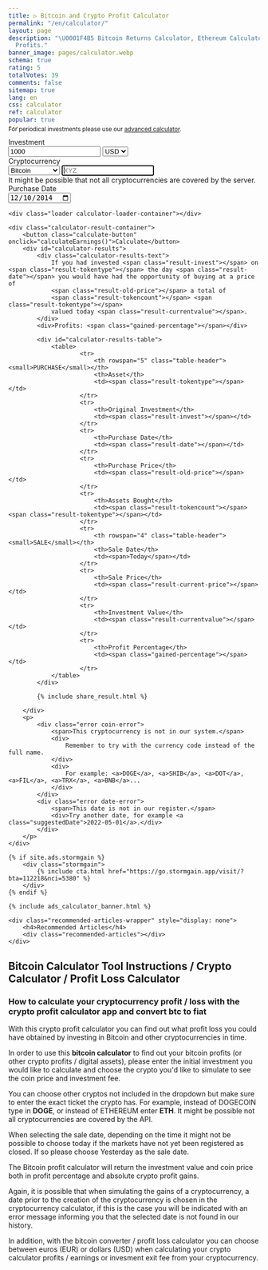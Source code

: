 ```yaml
---
title: ▷ Bitcoin and Crypto Profit Calculator
permalink: "/en/calculator/"
layout: page
description: "\U0001F4B5 Bitcoin Returns Calculator, Ethereum Calculator. Crypto Investment
  Profits."
banner_image: pages/calculator.webp
schema: true
rating: 5
totalVotes: 39
comments: false
sitemap: true
lang: en
css: calculator
ref: calculator
popular: true
---
```


<div style="margin-bottom: 10px">
    <div style="margin-top:-25px">
        <small>For periodical investments please use our <a href="/investment">advanced calculator</a>.</small>
    </div>
</div>
<div class="calculator-block">
    <div class="calculator-form-row">
        <div class="calculator-col-start">
            <label for="invest-quantity">Investment</label>
        </div>
        <div class="calculator-col-end">
            <input id="invest-quantity" type="number" value="1000" class="data-hj-allow">
            <select id="invest-fiat">
                <option>USD</option>
                <option>EUR</option>
            </select>
        </div>
    </div>
    <div class="calculator-form-row">
        <div class="calculator-col-start">
            <label for="invest-currency">Cryptocurrency</label>
        </div>
        <div class="calculator-col-end">
			<select id="invest-currency" onchange="updateInputMinDate()">
				<option value="BTC"  min="2010-07-18">Bitcoin</option>
				<option value="ETH"  min="2015-08-08">Ethereum</option>
				<option value="LTC"  min="2013-09-15">Litecoin</option>
                <option value="MIOTA"  min="2017-06-14">IOTA</option>
				<option value="XMR"  min="2015-01-27">Monero</option>
				<option value="ADA" min="2017-10-02">Cardano</option>
				<option value="XRP"  min="2015-01-30">Ripple</option>
				<option class="editable">Other asset...</option>
			</select>
            <input width="150" class="calculator-othercoins data-hj-allow" autofocus placeholder="XYZ" />
        </div>
    </div>
    <div class="calculator-othercoins"><span>It might be possible that not all cryptocurrencies are covered by the server.</span></div>
    <div class="calculator-form-row">
        <div class="calculator-col-start">
            <label for="invest-date">Purchase Date</label>
        </div>
        <div class="calculator-col-end">
            <input id="invest-date" type="date" value="2014-12-10" min="2010-07-18" class="data-hj-allow">
        </div>
    </div>

    <div class="loader calculator-loader-container"></div>
    
    <div class="calculator-result-container">
        <button class="calculate-button" onclick="calculateEarnings()">Calculate</button>
        <div id="calculator-results">
            <div class="calculator-results-text">
                If you had invested <span class="result-invest"></span> on <span class="result-tokentype"></span> the day <span class="result-date"></span> you would have had the opportunity of buying at a price of 
                <span class="result-old-price"></span> a total of
                <span class="result-tokencount"></span> <span class="result-tokentype"></span>
                valued today <span class="result-currentvalue"></span>.
            </div>
            <div>Profits: <span class="gained-percentage"></span></div>

            <div id="calculator-results-table">
                <table>
                        <tr>
                            <th rowspan="5" class="table-header"><small>PURCHASE</small></th>
                            <th>Asset</th>
                            <td><span class="result-tokentype"></span></td>
                        </tr>
                        <tr>
                            <th>Original Investment</th>
                            <td><span class="result-invest"></span></td>
                        </tr>
                        <tr>
                            <th>Purchase Date</th>
                            <td><span class="result-date"></span></td>
                        </tr>
                        <tr>
                            <th>Purchase Price</th>
                            <td><span class="result-old-price"></span></td>
                        </tr>
                        <tr>
                            <th>Assets Bought</th>
                            <td><span class="result-tokencount"></span> <span class="result-tokentype"></span></td>
                        </tr>
                        <tr>
                            <th rowspan="4" class="table-header"><small>SALE</small></th>
                            <th>Sale Date</th>
                            <td><span>Today</span></td>
                        </tr>
                        <tr>
                            <th>Sale Price</th>
                            <td><span class="result-current-price"></span></td>
                        </tr>
                        <tr>
                            <th>Investment Value</th>
                            <td><span class="result-currentvalue"></span></td>
                        </tr>
                        <tr>
                            <th>Profit Percentage</th>
                            <td><span class="gained-percentage"></span></td>
                        </tr>
                </table>
            </div>

            {% include share_result.html %}
            
        </div>
        <p>
            <div class="error coin-error">
                <span>This cryptocurrency is not in our system.</span>
                <div>
                    Remember to try with the currency code instead of the full name. 
                </div>
                <div>
                    For example: <a>DOGE</a>, <a>SHIB</a>, <a>DOT</a>, <a>FIL</a>, <a>TRX</a>, <a>BNB</a>...
                </div>
            </div>
            <div class="error date-error">
                <span>This date is not in our register.</span>
                <div>Try another date, for example <a class="suggestedDate">2022-05-01</a>.</div>
            </div>
        </p>
    </div>

    {% if site.ads.stormgain %}
        <div class="stormgain">
            {% include cta.html href="https://go.stormgain.app/visit/?bta=112218&nci=5380" %}
        </div>
    {% endif %}

    {% include ads_calculator_banner.html %}

    <div class="recommended-articles-wrapper" style="display: none">
        <h4>Recommended Articles</h4>
        <div class="recommended-articles"></div>
    </div>
    
</div>

<script defer src="{{ site.baseurl }}/js/calculator-common.js?{{site.time | date: '%s%N'}}"></script>
<script defer src="{{ site.baseurl }}/js/calculator.js?{{site.time | date: '%s%N'}}"></script>
<script defer src="{{ site.baseurl }}/js/recommendations.js?{{site.time | date: '%s%N'}}"></script>



## Bitcoin Calculator Tool Instructions / Crypto Calculator / Profit Loss Calculator

### How to calculate your cryptocurrency profit / loss with the crypto profit calculator app and convert btc to fiat

With this crypto profit calculator you can find out what profit loss you could have obtained by investing in Bitcoin and other cryptocurrencies in time. 

In order to use this **bitcoin calculator** to find out your bitcoin profits (or other crypto profits / digital assets), please enter the initial investment you would like to calculate and choose the crypto you'd like to simulate to see the coin price and investment fee.

You can choose other cryptos not included in the dropdown but make sure to enter the exact ticket the crypto has. For example, instead of DOGECOIN type in **DOGE**, or instead of ETHEREUM enter **ETH**. It might be possible not all cryptocurrencies are covered by the API.

When selecting the sale date, depending on the time it might not be possible to choose today if the markets have not yet been registered as closed. If so please choose Yesterday as the sale date.

The Bitcoin profit calculator will return the investment value and coin price both in profit percentage and absolute crypto profit gains.

Again, it is possible that when simulating the gains of a cryptocurrency, a date prior to the creation of the cryptocurrency is chosen in the cryptocurrency calculator, if this is the case you will be indicated with an error message informing you that the selected date is not found in our history.

In addition, with the bitcoin converter / profit loss calculator you can choose between euros (EUR) or dollars (USD) when calculating your crypto calculator profits / earnings or invesment exit fee from your cryptocurrency.
